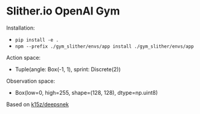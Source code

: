 # Slither.io OpenAI Gym

Installation:
- `pip install -e .`
- `npm --prefix ./gym_slither/envs/app install ./gym_slither/envs/app`

Action space: 
- Tuple(angle: Box(-1, 1), sprint: Discrete(2))

Observation space:
- Box(low=0, high=255, shape=(128, 128), dtype=np.uint8)

Based on [k15z/deepsnek](https://github.com/k15z/deepsnek)